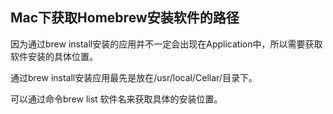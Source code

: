 ## Mac下获取Homebrew安装软件的路径

因为通过brew install安装的应用并不一定会出现在Application中，所以需要获取软件安装的具体位置。

通过brew install安装应用最先是放在/usr/local/Cellar/目录下。

可以通过命令brew list 软件名来获取具体的安装位置。


